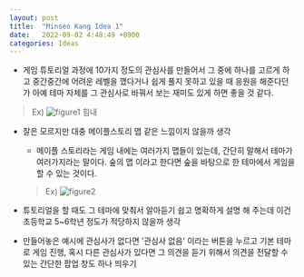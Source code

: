 ```yaml
---
layout: post
title:  "Minseo Kang Idea 1"
date:   2022-09-02 4:48:49 +0900
categories: Ideas
---
```


- 게임 튜토리얼 과정에 10가지 정도의 관심사를 만들어서 그 중에 하나를 고르게 하고 중간중간에 어려운 레벨을 깼다거나 쉽게 풀지 못하고 있을 때 응원을 해준다던가 아예 테마 자체를 그 관심사로 바꿔서 보는 재미도 있게 하면 좋을 것 같다.

> Ex)
![figure1](/devblog/assets/1.jpeg)
힘내

- 잘은 모르지만 대충 메이플스토리 맵 같은 느낌이지 않을까 생각

  - 메이플 스토리라는 게임 내에는 여러가지 맵들이 있는데, 간단히 말해서 테마가 여러가지라는 말이다. 숲의 맵 이라고 한다면 숲을 바탕으로 한 테마에서 게임을 할 수 있는 것이다.

  >Ex) ![figure2](/devblog/assets/%EC%8A%A4%ED%81%AC%EB%A6%B0%EC%83%B7%202022-09-02%20%EC%98%A4%ED%9B%84%205.14.15.png)

- 튜토리얼을 할 때도 그 테마에 맞춰서 알아듣기 쉽고 명확하게 설명 해 주는데 이건 초등학교 5~6학년 정도가 적당하지 않을까 생각

- 만들어놓은 예시에 관심사가 없다면 '관심사 없음' 이라는 버튼을 누르고 기본 테마로 게임 진행, 혹시 다른 관심사가 있다면 그 의견을 듣기 위해서 의견을 전달할 수 있는 간단한 팝업 창도 하나 띄우기
